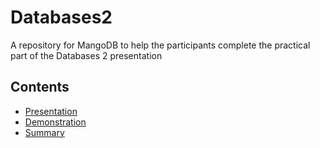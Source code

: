 # Databases2
A repository for MangoDB to help the participants complete the practical part of the Databases 2 presentation

## Contents

- [Presentation]()
- [Demonstration](./Demonstration/Practical.md)
- [Summary]()
